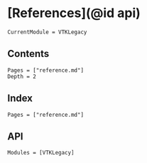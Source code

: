 # [References](@id api)


```@meta
CurrentModule = VTKLegacy
```

## Contents
```@contents
Pages = ["reference.md"]
Depth = 2
```
## Index
```@index
Pages = ["reference.md"]
```
## API
```@autodocs
Modules = [VTKLegacy]
```